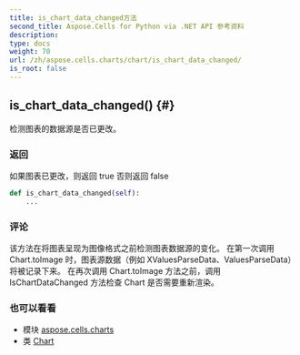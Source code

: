 ```yaml
---
title: is_chart_data_changed方法
second_title: Aspose.Cells for Python via .NET API 参考资料
description:
type: docs
weight: 70
url: /zh/aspose.cells.charts/chart/is_chart_data_changed/
is_root: false
---
```

##  is_chart_data_changed() {#}
检测图表的数据源是否已更改。


### 返回

如果图表已更改，则返回 true 否则返回 false


```python
def is_chart_data_changed(self):
    ...
```


### 评论

该方法在将图表呈现为图像格式之前检测图表数据源的变化。
在第一次调用 Chart.toImage 时，图表源数据（例如 XValuesParseData、ValuesParseData）将被记录下来。
在再次调用 Chart.toImage 方法之前，调用 IsChartDataChanged 方法检查 Chart 是否需要重新渲染。


### 也可以看看
* 模块 [aspose.cells.charts](../../)
* 类 [Chart](/cells/python-net/zh/aspose.cells.charts/chart)
